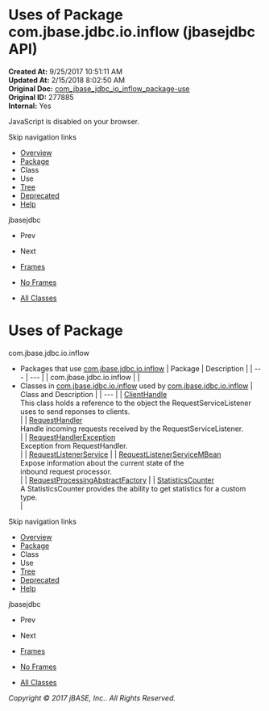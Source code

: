 # Uses of Package com.jbase.jdbc.io.inflow (jbasejdbc   API)

**Created At:** 9/25/2017 10:51:11 AM  
**Updated At:** 2/15/2018 8:02:50 AM  
**Original Doc:** [com_jbase_jdbc_io_inflow_package-use](https://docs.jbase.com/39238-inflow/com_jbase_jdbc_io_inflow_package-use)  
**Original ID:** 277885  
**Internal:** Yes  

<!--<br>    try {<br>        if (location.href.indexOf('is-external=true') == -1) {<br>            parent.document.title="Uses of Package com.jbase.jdbc.io.inflow (jbasejdbc   API)";<br>        }<br>    }<br>    catch(err) {<br>    }<br>//-->
JavaScript is disabled on your browser.

Skip navigation links

- [Overview](../../../../../overview-summary.html)
- [Package](./../com.jbase.jdbc.io.inflow-%28jbasejdbc---api%29)
- Class
- Use
- [Tree](./../com.jbase.jdbc.io.inflow-class-hierarchy-%28jbasejdbc---api%29)
- [Deprecated](../../../../../deprecated-list.html)
- [Help](../../../../../help-doc.html)


jbasejdbc <br>

- Prev
- Next


- [Frames](./.)
- [No Frames](./.)


- [All Classes](../../../../../allclasses-noframe.html)


<!--<br>  allClassesLink = document.getElementById("allclasses\_navbar\_top");<br>  if(window==top) {<br>    allClassesLink.style.display = "block";<br>  }<br>  else {<br>    allClassesLink.style.display = "none";<br>  }<br>  //-->

# Uses of Package
com.jbase.jdbc.io.inflow

- Packages that use [com.jbase.jdbc.io.inflow](./../com.jbase.jdbc.io.inflow-%28jbasejdbc---api%29) | Package | Description |
| --- | --- |
| com.jbase.jdbc.io.inflow |   |
- Classes in [com.jbase.jdbc.io.inflow](./../com.jbase.jdbc.io.inflow-%28jbasejdbc---api%29) used by [com.jbase.jdbc.io.inflow](./../com.jbase.jdbc.io.inflow-%28jbasejdbc---api%29) | Class and Description |
| --- |
| [ClientHandle](../../../../../com/jbase/jdbc/io/inflow/class-use/ClientHandle.html#com.jbase.jdbc.io.inflow)<br>This class holds a reference to the object the RequestServiceListener<br> uses to send reponses to clients.<br> |
| [RequestHandler](../../../../../com/jbase/jdbc/io/inflow/class-use/RequestHandler.html#com.jbase.jdbc.io.inflow)<br>Handle incoming requests received by the RequestServiceListener.<br> |
| [RequestHandlerException](../../../../../com/jbase/jdbc/io/inflow/class-use/RequestHandlerException.html#com.jbase.jdbc.io.inflow)<br>Exception from RequestHandler.<br> |
| [RequestListenerService](../../../../../com/jbase/jdbc/io/inflow/class-use/RequestListenerService.html#com.jbase.jdbc.io.inflow)  |
| [RequestListenerServiceMBean](../../../../../com/jbase/jdbc/io/inflow/class-use/RequestListenerServiceMBean.html#com.jbase.jdbc.io.inflow)<br>Expose information about the current state of the<br> inbound request processor.<br> |
| [RequestProcessingAbstractFactory](../../../../../com/jbase/jdbc/io/inflow/class-use/RequestProcessingAbstractFactory.html#com.jbase.jdbc.io.inflow)  |
| [StatisticsCounter](../../../../../com/jbase/jdbc/io/inflow/class-use/StatisticsCounter.html#com.jbase.jdbc.io.inflow)<br>A StatisticsCounter provides the ability to get statistics for a custom type.<br> |

Skip navigation links

- [Overview](../../../../../overview-summary.html)
- [Package](./../com.jbase.jdbc.io.inflow-%28jbasejdbc---api%29)
- Class
- Use
- [Tree](./../com.jbase.jdbc.io.inflow-class-hierarchy-%28jbasejdbc---api%29)
- [Deprecated](../../../../../deprecated-list.html)
- [Help](../../../../../help-doc.html)


jbasejdbc <br>

- Prev
- Next


- [Frames](./.)
- [No Frames](./.)


- [All Classes](../../../../../allclasses-noframe.html)


<!--<br>  allClassesLink = document.getElementById("allclasses\_navbar\_bottom");<br>  if(window==top) {<br>    allClassesLink.style.display = "block";<br>  }<br>  else {<br>    allClassesLink.style.display = "none";<br>  }<br>  //-->

*Copyright © 2017 jBASE, Inc.. All Rights Reserved.*
